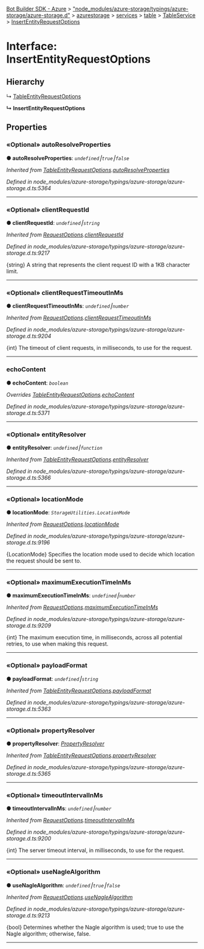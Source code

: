[Bot Builder SDK - Azure](../README.md) > ["node_modules/azure-storage/typings/azure-storage/azure-storage.d"](../modules/_node_modules_azure_storage_typings_azure_storage_azure_storage_d_.md) > [azurestorage](../modules/_node_modules_azure_storage_typings_azure_storage_azure_storage_d_.azurestorage.md) > [services](../modules/_node_modules_azure_storage_typings_azure_storage_azure_storage_d_.azurestorage.services.md) > [table](../modules/_node_modules_azure_storage_typings_azure_storage_azure_storage_d_.azurestorage.services.table.md) > [TableService](../modules/_node_modules_azure_storage_typings_azure_storage_azure_storage_d_.azurestorage.services.table.tableservice.md) > [InsertEntityRequestOptions](../interfaces/_node_modules_azure_storage_typings_azure_storage_azure_storage_d_.azurestorage.services.table.tableservice.insertentityrequestoptions.md)



# Interface: InsertEntityRequestOptions

## Hierarchy


↳  [TableEntityRequestOptions](_node_modules_azure_storage_typings_azure_storage_azure_storage_d_.azurestorage.services.table.tableservice.tableentityrequestoptions.md)

**↳ InsertEntityRequestOptions**








## Properties
<a id="autoresolveproperties"></a>

### «Optional» autoResolveProperties

**●  autoResolveProperties**:  *`undefined`⎮`true`⎮`false`* 

*Inherited from [TableEntityRequestOptions](_node_modules_azure_storage_typings_azure_storage_azure_storage_d_.azurestorage.services.table.tableservice.tableentityrequestoptions.md).[autoResolveProperties](_node_modules_azure_storage_typings_azure_storage_azure_storage_d_.azurestorage.services.table.tableservice.tableentityrequestoptions.md#autoresolveproperties)*

*Defined in node_modules/azure-storage/typings/azure-storage/azure-storage.d.ts:5364*





___

<a id="clientrequestid"></a>

### «Optional» clientRequestId

**●  clientRequestId**:  *`undefined`⎮`string`* 

*Inherited from [RequestOptions](_node_modules_azure_storage_typings_azure_storage_azure_storage_d_.azurestorage.common.requestoptions.md).[clientRequestId](_node_modules_azure_storage_typings_azure_storage_azure_storage_d_.azurestorage.common.requestoptions.md#clientrequestid)*

*Defined in node_modules/azure-storage/typings/azure-storage/azure-storage.d.ts:9217*



{string} A string that represents the client request ID with a 1KB character limit.




___

<a id="clientrequesttimeoutinms"></a>

### «Optional» clientRequestTimeoutInMs

**●  clientRequestTimeoutInMs**:  *`undefined`⎮`number`* 

*Inherited from [RequestOptions](_node_modules_azure_storage_typings_azure_storage_azure_storage_d_.azurestorage.common.requestoptions.md).[clientRequestTimeoutInMs](_node_modules_azure_storage_typings_azure_storage_azure_storage_d_.azurestorage.common.requestoptions.md#clientrequesttimeoutinms)*

*Defined in node_modules/azure-storage/typings/azure-storage/azure-storage.d.ts:9204*



{int} The timeout of client requests, in milliseconds, to use for the request.




___

<a id="echocontent"></a>

###  echoContent

**●  echoContent**:  *`boolean`* 

*Overrides [TableEntityRequestOptions](_node_modules_azure_storage_typings_azure_storage_azure_storage_d_.azurestorage.services.table.tableservice.tableentityrequestoptions.md).[echoContent](_node_modules_azure_storage_typings_azure_storage_azure_storage_d_.azurestorage.services.table.tableservice.tableentityrequestoptions.md#echocontent)*

*Defined in node_modules/azure-storage/typings/azure-storage/azure-storage.d.ts:5371*





___

<a id="entityresolver"></a>

### «Optional» entityResolver

**●  entityResolver**:  *`undefined`⎮`function`* 

*Inherited from [TableEntityRequestOptions](_node_modules_azure_storage_typings_azure_storage_azure_storage_d_.azurestorage.services.table.tableservice.tableentityrequestoptions.md).[entityResolver](_node_modules_azure_storage_typings_azure_storage_azure_storage_d_.azurestorage.services.table.tableservice.tableentityrequestoptions.md#entityresolver)*

*Defined in node_modules/azure-storage/typings/azure-storage/azure-storage.d.ts:5366*





___

<a id="locationmode"></a>

### «Optional» locationMode

**●  locationMode**:  *`StorageUtilities.LocationMode`* 

*Inherited from [RequestOptions](_node_modules_azure_storage_typings_azure_storage_azure_storage_d_.azurestorage.common.requestoptions.md).[locationMode](_node_modules_azure_storage_typings_azure_storage_azure_storage_d_.azurestorage.common.requestoptions.md#locationmode)*

*Defined in node_modules/azure-storage/typings/azure-storage/azure-storage.d.ts:9196*



{LocationMode} Specifies the location mode used to decide which location the request should be sent to.




___

<a id="maximumexecutiontimeinms"></a>

### «Optional» maximumExecutionTimeInMs

**●  maximumExecutionTimeInMs**:  *`undefined`⎮`number`* 

*Inherited from [RequestOptions](_node_modules_azure_storage_typings_azure_storage_azure_storage_d_.azurestorage.common.requestoptions.md).[maximumExecutionTimeInMs](_node_modules_azure_storage_typings_azure_storage_azure_storage_d_.azurestorage.common.requestoptions.md#maximumexecutiontimeinms)*

*Defined in node_modules/azure-storage/typings/azure-storage/azure-storage.d.ts:9209*



{int} The maximum execution time, in milliseconds, across all potential retries, to use when making this request.




___

<a id="payloadformat"></a>

### «Optional» payloadFormat

**●  payloadFormat**:  *`undefined`⎮`string`* 

*Inherited from [TableEntityRequestOptions](_node_modules_azure_storage_typings_azure_storage_azure_storage_d_.azurestorage.services.table.tableservice.tableentityrequestoptions.md).[payloadFormat](_node_modules_azure_storage_typings_azure_storage_azure_storage_d_.azurestorage.services.table.tableservice.tableentityrequestoptions.md#payloadformat)*

*Defined in node_modules/azure-storage/typings/azure-storage/azure-storage.d.ts:5363*





___

<a id="propertyresolver"></a>

### «Optional» propertyResolver

**●  propertyResolver**:  *[PropertyResolver](_node_modules_azure_storage_typings_azure_storage_azure_storage_d_.azurestorage.services.table.tableservice.propertyresolver.md)* 

*Inherited from [TableEntityRequestOptions](_node_modules_azure_storage_typings_azure_storage_azure_storage_d_.azurestorage.services.table.tableservice.tableentityrequestoptions.md).[propertyResolver](_node_modules_azure_storage_typings_azure_storage_azure_storage_d_.azurestorage.services.table.tableservice.tableentityrequestoptions.md#propertyresolver)*

*Defined in node_modules/azure-storage/typings/azure-storage/azure-storage.d.ts:5365*





___

<a id="timeoutintervalinms"></a>

### «Optional» timeoutIntervalInMs

**●  timeoutIntervalInMs**:  *`undefined`⎮`number`* 

*Inherited from [RequestOptions](_node_modules_azure_storage_typings_azure_storage_azure_storage_d_.azurestorage.common.requestoptions.md).[timeoutIntervalInMs](_node_modules_azure_storage_typings_azure_storage_azure_storage_d_.azurestorage.common.requestoptions.md#timeoutintervalinms)*

*Defined in node_modules/azure-storage/typings/azure-storage/azure-storage.d.ts:9200*



{int} The server timeout interval, in milliseconds, to use for the request.




___

<a id="usenaglealgorithm"></a>

### «Optional» useNagleAlgorithm

**●  useNagleAlgorithm**:  *`undefined`⎮`true`⎮`false`* 

*Inherited from [RequestOptions](_node_modules_azure_storage_typings_azure_storage_azure_storage_d_.azurestorage.common.requestoptions.md).[useNagleAlgorithm](_node_modules_azure_storage_typings_azure_storage_azure_storage_d_.azurestorage.common.requestoptions.md#usenaglealgorithm)*

*Defined in node_modules/azure-storage/typings/azure-storage/azure-storage.d.ts:9213*



{bool} Determines whether the Nagle algorithm is used; true to use the Nagle algorithm; otherwise, false.




___


